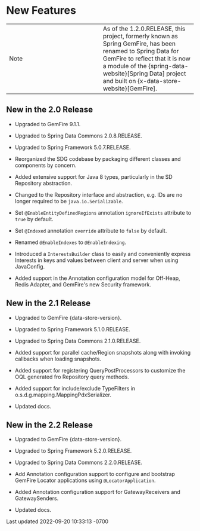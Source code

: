 <div id="header">

# New Features

</div>

<div id="content">

<div id="preamble">

<div class="sectionbody">

<div class="admonitionblock note">

<table>
<colgroup>
<col style="width: 50%" />
<col style="width: 50%" />
</colgroup>
<tbody>
<tr class="odd">
<td class="icon"><div class="title">
Note
</div></td>
<td class="content">As of the 1.2.0.RELEASE, this project, formerly
known as Spring GemFire, has been renamed to Spring Data for GemFire to reflect that
it is now a module of the {spring-data-website}[Spring Data] project and
built on {x-data-store-website}[GemFire].</td>
</tr>
</tbody>
</table>

</div>

</div>

</div>

<div class="sect1">

## New in the 2.0 Release

<div class="sectionbody">

<div class="ulist">

- Upgraded to GemFire 9.1.1.

- Upgraded to Spring Data Commons 2.0.8.RELEASE.

- Upgraded to Spring Framework 5.0.7.RELEASE.

- Reorganized the SDG codebase by packaging different classes and
  components by concern.

- Added extensive support for Java 8 types, particularly in the SD
  Repository abstraction.

- Changed to the Repository interface and abstraction, e.g. IDs are no
  longer required to be `java.io.Serializable`.

- Set `@EnableEntityDefinedRegions` annotation `ignoreIfExists`
  attribute to `true` by default.

- Set `@Indexed` annotation `override` attribute to `false` by default.

- Renamed `@EnableIndexes` to `@EnableIndexing`.

- Introduced a `InterestsBuilder` class to easily and conveniently
  express Interests in keys and values between client and server when
  using JavaConfig.

- Added support in the Annotation configuration model for Off-Heap,
  Redis Adapter, and GemFire's new Security framework.

</div>

</div>

</div>

<div class="sect1">

## New in the 2.1 Release

<div class="sectionbody">

<div class="ulist">

- Upgraded to GemFire {data-store-version}.

- Upgraded to Spring Framework 5.1.0.RELEASE.

- Upgraded to Spring Data Commons 2.1.0.RELEASE.

- Added support for parallel cache/Region snapshots along with invoking
  callbacks when loading snapshots.

- Added support for registering QueryPostProcessors to customize the OQL
  generated fro Repository query methods.

- Added support for include/exclude TypeFilters in
  o.s.d.g.mapping.MappingPdxSerializer.

- Updated docs.

</div>

</div>

</div>

<div class="sect1">

## New in the 2.2 Release

<div class="sectionbody">

<div class="ulist">

- Upgraded to GemFire {data-store-version}.

- Upgraded to Spring Framework 5.2.0.RELEASE.

- Upgraded to Spring Data Commons 2.2.0.RELEASE.

- Add Annotation configuration support to configure and bootstrap
  GemFire Locator applications using `@LocatorApplication`.

- Added Annotation configuration support for GatewayReceivers and
  GatewaySenders.

- Updated docs.

</div>

</div>

</div>

</div>

<div id="footer">

<div id="footer-text">

Last updated 2022-09-20 10:33:13 -0700

</div>

</div>
